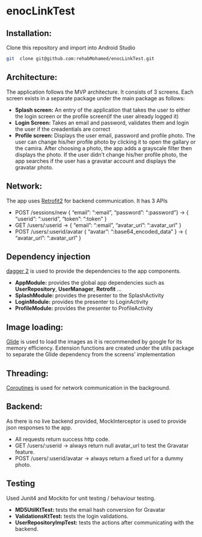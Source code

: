 # enocLinkTest

## Installation:

Clone this repository and import into Android Studio
```bash
git  clone git@github.com:rehabMohamed/enocLinkTest.git
```

## Architecture:
The application follows the MVP architecture. It consists of 3 screens. Each screen exists in a separate package under the main package as follows:
- **Splash screen:** An entry of the application that takes the user to either the login screen or the profile screen(if the user already logged it)
- **Login Screen:** Takes an email and password, validates them and login the user if the creadentials are correct
- **Profile screen:** Displays the user email, password and profile photo. The user can change his/her profile photo by clicking it to open the gallary or the camira. After choosing a photo, the app adds a grayscale filter then displays the photo. If the user didn't change his/her profile photo, the app searches if the user has a gravatar account and displays the gravatar photo.

## Network:
The app uses [Retrofit2](https://square.github.io/retrofit/) for backend communication. It has 3 APIs
- POST /sessions/new { “email”: “:email”, “password”: “:password”} -> {
“userid”: “:userid”, “token”: “:token” }
- GET /users/:userid -> { “email”: “:email”, “avatar_url”: “:avatar_url” }
- POST /users/:userid/avatar { “avatar”: “:base64_encoded_data” } -> {
“avatar_url”: “:avatar_url” }

## Dependency injection
[dagger 2](https://github.com/google/dagger) is used to provide the dependencies to the app components.
- **AppModule:** provides the global app dependencies such as **UserRepository**, **UserManager**, **Retrofit** ...
- **SplashModule:** provides the presenter to the SplashActivity
- **LoginModule:** provides the presenter to LoginActivity
- **ProfileModule:** provides the presenter to ProfileActivity

## Image loading:
[Glide](https://github.com/bumptech/glide) is used to load the images as it is recommended by google for its memory efficiency. Extension functions are created under the utils package to separate the Glide dependency from the screens’ implementation

## Threading:
[Coroutines](https://github.com/Kotlin/kotlinx.coroutines) is used for network communication in the background.

## Backend:
As there is no live backend provided, MockInterceptor is used to provide json responses to the app.
- All requests return success http code.
- GET /users/:userid -> always return null avatar_url to test the Gravatar feature.
- POST /users/:userid/avatar -> always return a fixed url for a dummy photo.

## Testing
Used Junit4 and Mockito for unit testing / behaviour testing.
- **MD5UtilKtTest:** tests the email hash conversion for Gravatar
- **ValidationsKtTest:** tests the login validations.
- **UserRepositoryImpTest:** tests the actions after communicating with the backend.

